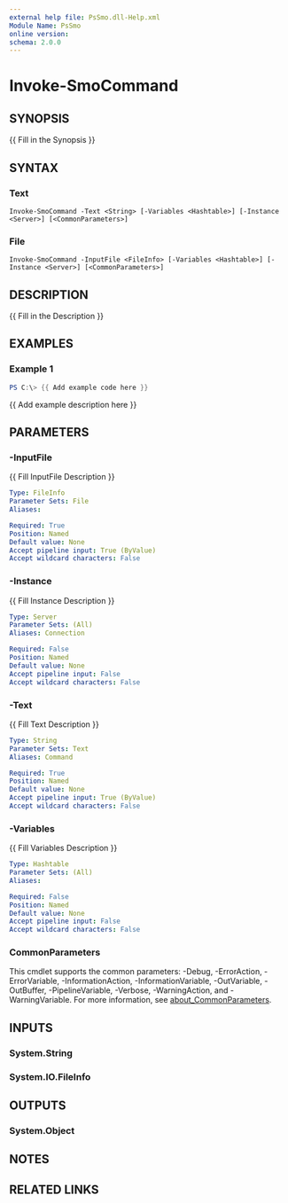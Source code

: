 ```yaml
---
external help file: PsSmo.dll-Help.xml
Module Name: PsSmo
online version:
schema: 2.0.0
---
```


# Invoke-SmoCommand

## SYNOPSIS
{{ Fill in the Synopsis }}

## SYNTAX

### Text
```
Invoke-SmoCommand -Text <String> [-Variables <Hashtable>] [-Instance <Server>] [<CommonParameters>]
```

### File
```
Invoke-SmoCommand -InputFile <FileInfo> [-Variables <Hashtable>] [-Instance <Server>] [<CommonParameters>]
```

## DESCRIPTION
{{ Fill in the Description }}

## EXAMPLES

### Example 1
```powershell
PS C:\> {{ Add example code here }}
```

{{ Add example description here }}

## PARAMETERS

### -InputFile
{{ Fill InputFile Description }}

```yaml
Type: FileInfo
Parameter Sets: File
Aliases:

Required: True
Position: Named
Default value: None
Accept pipeline input: True (ByValue)
Accept wildcard characters: False
```

### -Instance
{{ Fill Instance Description }}

```yaml
Type: Server
Parameter Sets: (All)
Aliases: Connection

Required: False
Position: Named
Default value: None
Accept pipeline input: False
Accept wildcard characters: False
```

### -Text
{{ Fill Text Description }}

```yaml
Type: String
Parameter Sets: Text
Aliases: Command

Required: True
Position: Named
Default value: None
Accept pipeline input: True (ByValue)
Accept wildcard characters: False
```

### -Variables
{{ Fill Variables Description }}

```yaml
Type: Hashtable
Parameter Sets: (All)
Aliases:

Required: False
Position: Named
Default value: None
Accept pipeline input: False
Accept wildcard characters: False
```

### CommonParameters
This cmdlet supports the common parameters: -Debug, -ErrorAction, -ErrorVariable, -InformationAction, -InformationVariable, -OutVariable, -OutBuffer, -PipelineVariable, -Verbose, -WarningAction, and -WarningVariable. For more information, see [about_CommonParameters](http://go.microsoft.com/fwlink/?LinkID=113216).

## INPUTS

### System.String

### System.IO.FileInfo

## OUTPUTS

### System.Object
## NOTES

## RELATED LINKS
